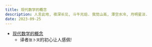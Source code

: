 ```yaml
---
title: 现代数学的概念
description: 人言此地, 夜深长见, 斗牛光焰. 我觉山高, 潭空水冷, 月明星淡.
date: 2023-09-25
---
```


- [现代数学的概念](https://book.douban.com/subject/36301166/)
  - 译者`张卜天`的初心让人感佩!
